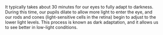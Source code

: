 It typically takes about 30 minutes for our eyes to fully adapt to darkness. During this time, our pupils dilate to allow more light to enter the eye, and our rods and cones (light-sensitive cells in the retina) begin to adjust to the lower light levels. This process is known as dark adaptation, and it allows us to see better in low-light conditions.